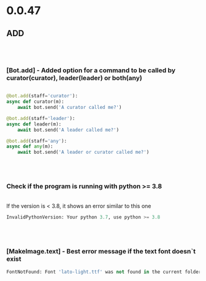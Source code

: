 # 0.0.47

## **ADD**
<br>
<br>

### **[Bot.add] - Added option for a command to be called by curator(curator), leader(leader) or both(any)**

```py

@bot.add(staff='curator'):
async def curator(m):
    await bot.send('A curator called me?')

@bot.add(staff='leader'):
async def leader(m):
    await bot.send('A leader called me?')

@bot.add(staff='any'):
async def any(m):
    await bot.send('A leader or curator called me?')

```
<br>
<br>

### **Check if the program is running with python >= 3.8**
\
If the version is < 3.8, it shows an error similar to this one
```py
InvalidPythonVersion: Your python 3.7, use python >= 3.8
```

<br>
<br>

### **[MakeImage.text] - Best error message if the text font doesn`t exist**
```py
FontNotFound: Font 'lato-light.ttf' was not found in the current folder
```